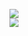 [![](https://img.shields.io/badge/Made%20With-Github%20Spray-lightgrey.svg?style=for-the-badge&logo=github)](https://github.com/Annihil/github-spray#1512)  
[![](https://i.imgur.com/2DrTn0Z.gif)](https://github.com/Annihil/github-spray)